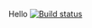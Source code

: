 Hello
[![Build status](https://ci.appveyor.com/api/projects/status/9fr5k8gxgmb950a9?svg=true)](https://ci.appveyor.com/project/AnyaVrn/patterns22)

